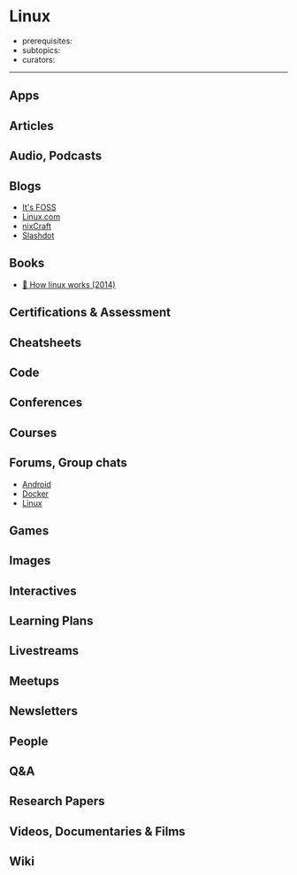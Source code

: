 # Linux

- prerequisites:
- subtopics:
- curators:

------

## Apps

## Articles

## Audio, Podcasts

## Blogs

- [It's FOSS](https://itsfoss.com)
- [Linux.com](https://linux.com)
- [nixCraft](https://www.cyberciti.biz/)
- [Slashdot](https://linux.slashdot.org)


## Books

- [📕 How linux works (2014)](http://www.goodreads.com/book/show/514432.How_Linux_Works)

## Certifications & Assessment

## Cheatsheets

## Code

## Conferences

## Courses

## Forums, Group chats

- [Android](https://www.reddit.com/r/Android/)
- [Docker](https://www.reddit.com/r/docker/)
- [Linux](https://www.reddit.com/r/linux/)

## Games

## Images

## Interactives

## Learning Plans

## Livestreams

## Meetups

## Newsletters

## People

## Q&A

## Research Papers

## Videos, Documentaries & Films

## Wiki
